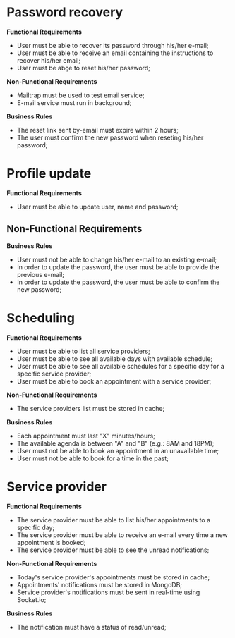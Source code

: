 # Password recovery

**Functional Requirements**
 - User must be able to recover its password through his/her e-mail;
 - User must be able to receive an email containing the instructions to recover his/her email;
 - User must be abçe to reset his/her password;

**Non-Functional Requirements**
 - Mailtrap must be used to test email service;
 - E-mail service must run in background;

**Business Rules**
 - The reset link sent by-email must expire within 2 hours;
 - The user must confirm the new password when reseting his/her password;




# Profile update

**Functional Requirements**
 - User must be able to update user, name and password;

**Non-Functional Requirements**
 -

**Business Rules**
 - User must not be able to change his/her e-mail to an existing e-mail;
 - In order to update the password, the user must be able to provide the previous e-mail;
 - In order to update the password, the user must be able to confirm the new password;




# Scheduling

**Functional Requirements**
 - User must be able to list all service providers;
 - User must be able to see all available days with available schedule;
 - User must be able to see all available schedules for a specific day for a specific service provider;
 - User must be able to book an appointment with a service provider;

**Non-Functional Requirements**
 - The service providers list must be stored in cache;

**Business Rules**
 - Each appointment must last "X" minutes/hours;
 - The available agenda is between "A" and "B" (e.g.: 8AM and 18PM);
 - User must not be able to book an appointment in an unavailable time;
 - User must not be able to book for a time in the past;




 # Service provider

**Functional Requirements**
 - The service provider must be able to list his/her appointments to a specific day;
 - The service provider must be able to receive an e-mail every time a new appointment is booked;
 - The service provider must be able to see the unread notifications;

**Non-Functional Requirements**
 - Today's service provider's appointments must be stored in cache;
 - Appointments' notifications must be stored in MongoDB;
 - Service provider's notifications must be sent in real-time using Socket.io;

**Business Rules**
 - The notification must have a status of read/unread;
